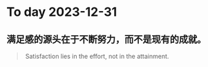 
# To day 2023-12-31


## 满足感的源头在于不断努力，而不是现有的成就。
>  Satisfaction lies in the effort, not in the attainment. 

    